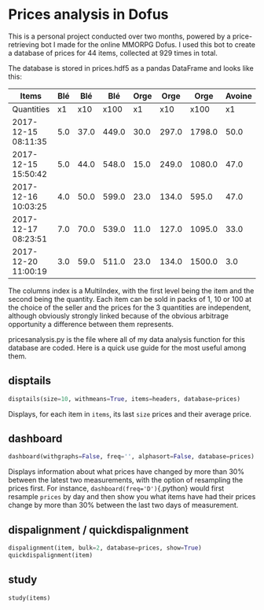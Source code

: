# Prices analysis in Dofus

This is a personal project conducted over two months, powered by a price-retrieving bot I made for the online MMORPG Dofus.
I used this bot to create a database of prices for 44 items, collected at 929 times in total.

The database is stored in prices.hdf5 as a pandas DataFrame and looks like this:

|       Items         | Blé | Blé  | Blé   | Orge | Orge  | Orge   | Avoine | Avoine | Avoine |  ...   |
|---------------------|-----|------|-------|------|-------|--------|--------|--------|--------|--------|
|    Quantities       | x1  | x10  | x100  | x1   | x10   | x100   | x1     | x10    | x100   |  ...   |
| 2017-12-15 08:11:35 | 5.0 | 37.0 | 449.0 | 30.0 | 297.0 | 1798.0 | 50.0   | 97.0   | 737.0  |  ...   |
| 2017-12-15 15:50:42 | 5.0 | 44.0 | 548.0 | 15.0 | 249.0 | 1080.0 | 47.0   | 39.0   | 399.0  |  ...   |
| 2017-12-16 10:03:25 | 4.0 | 50.0 | 599.0 | 23.0 | 134.0 | 595.0  | 47.0   | 33.0   | 193.0  |  ...   |
| 2017-12-17 08:23:51 | 7.0 | 70.0 | 539.0 | 11.0 | 127.0 | 1095.0 | 33.0   | 70.0   | 345.0  |  ...   |
| 2017-12-20 11:00:19 | 3.0 | 59.0 | 511.0 | 23.0 | 134.0 | 1500.0 | 3.0    | 19.0   | 143.0  |  ...   |

The columns index is a MultiIndex, with the first level being the item and the second being the quantity. Each item can be sold in packs of 1, 10 or 100 at the choice of the seller and the prices for the 3 quantities are independent, although obviously strongly linked because of the obvious arbitrage opportunity a difference between them represents.

pricesanalysis.py is the file where all of my data analysis function for this database are coded. Here is a quick use guide for the most useful among them.
## disptails
```python
disptails(size=10, withmeans=True, items=headers, database=prices)
```
Displays, for each item in `items`, its last `size` prices and their average price.

## dashboard
```python
dashboard(withgraphs=False, freq='', alphasort=False, database=prices)
```
Displays information about what prices have changed by more than 30% between the latest two measurements, with the option of resampling the prices first. For instance, `dashboard(freq='D')`{.python} would first resample `prices` by day and then show you what items have had their prices change by more than 30% between the last two days of measurement.

## dispalignment / quickdispalignment
```python
dispalignment(item, bulk=2, database=prices, show=True)
quickdispalignment(item)
```

## study
```python
study(items)
```
